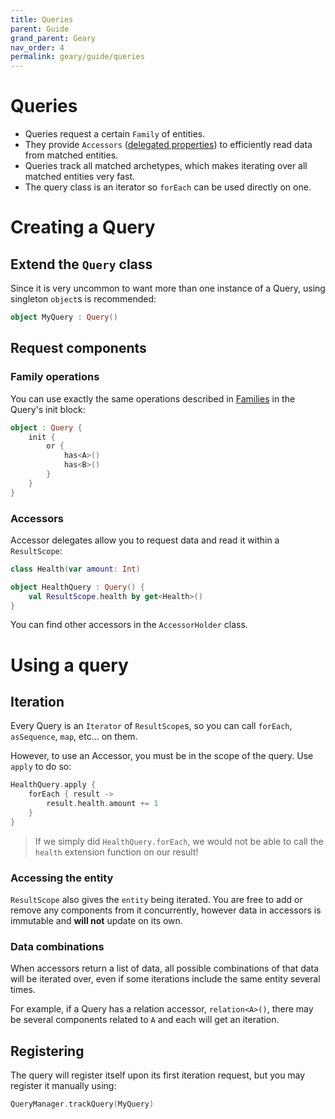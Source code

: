 ```yaml
---
title: Queries
parent: Guide
grand_parent: Geary
nav_order: 4
permalink: geary/guide/queries
---
```


# Queries

- Queries request a certain `Family` of entities.
- They provide `Accessors` ([delegated properties](https://kotlinlang.org/docs/reference/delegated-properties.html)) to efficiently read data from matched entities.
- Queries track all matched archetypes, which makes iterating over all matched entities very fast.
- The query class is an iterator so `forEach` can be used directly on one.

# Creating a Query

## Extend the `Query` class

Since it is very uncommon to want more than one instance of a Query, using singleton `object`s is recommended:

```kotlin
object MyQuery : Query()
```

## Request components

### Family operations

You can use exactly the same operations described in [Families](families) in the Query's init block:

```kotlin
object : Query {
    init {
        or {
            has<A>()
            has<B>()
        }
    }
}
```


### Accessors
Accessor delegates allow you to request data and read it within a `ResultScope`:

```kotlin
class Health(var amount: Int)

object HealthQuery : Query() {
    val ResultScope.health by get<Health>()
}
```

You can find other accessors in the `AccessorHolder` class.

# Using a query

## Iteration

Every Query is an `Iterator` of `ResultScope`s, so you can call `forEach`, `asSequence`, `map`, etc... on them.

However, to use an Accessor, you must be in the scope of the query. Use `apply` to do so:

```kotlin
HealthQuery.apply {
    forEach { result ->
        result.health.amount += 1
    }
}
```

> If we simply did `HealthQuery.forEach`, we would not be able to call the `health` extension function on our result!

### Accessing the entity

`ResultScope` also gives the `entity` being iterated. You are free to add or remove any components from it concurrently, however data in accessors is immutable and **will not** update on its own.

### Data combinations

When accessors return a list of data, all possible combinations of that data will be iterated over, even if some iterations include the same entity several times.

For example, if a Query has a relation accessor, `relation<A>()`, there may be several components related to `A` and each will get an iteration.

## Registering

The query will register itself upon its first iteration request, but you may register it manually using:

```kotlin
QueryManager.trackQuery(MyQuery)
```
